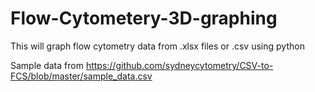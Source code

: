 # Flow-Cytometery-3D-graphing
This will graph flow cytometry data from .xlsx files or .csv using python

Sample data from https://github.com/sydneycytometry/CSV-to-FCS/blob/master/sample_data.csv

